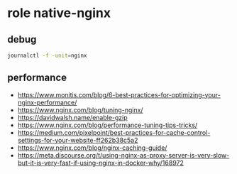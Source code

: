 # role native-nginx

## debug
```bash 
journalctl -f -unit=nginx
```
## performance
- https://www.monitis.com/blog/6-best-practices-for-optimizing-your-nginx-performance/
- https://www.nginx.com/blog/tuning-nginx/
- https://davidwalsh.name/enable-gzip
- https://www.nginx.com/blog/performance-tuning-tips-tricks/
- https://medium.com/pixelpoint/best-practices-for-cache-control-settings-for-your-website-ff262b38c5a2
- https://www.nginx.com/blog/nginx-caching-guide/
- https://meta.discourse.org/t/using-nginx-as-proxy-server-is-very-slow-but-it-is-very-fast-if-using-nginx-in-docker-why/168972

